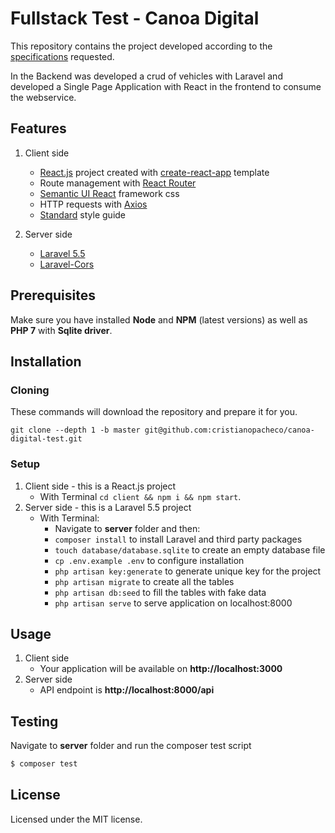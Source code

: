 # Fullstack Test - Canoa Digital

This repository contains the project developed according to the [specifications](htpps://github.com/cristianopacheco/canoa-digital-test/specifications.pdf) requested.

In the Backend was developed a crud of vehicles with Laravel and developed a Single Page Application with React in the frontend to consume the webservice.

## Features

1. Client side
    * [React.js](https://github.com/facebook/react) project created with [create-react-app](https://github.com/facebook/create-react-app) template
    * Route management with [React Router](https://github.com/ReactTraining/react-router/tree/master/packages/react-router-dom)
    * [Semantic UI React](https://github.com/Semantic-Org/Semantic-UI-React) framework css
    * HTTP requests with [Axios](https://github.com/mzabriskie/axios)
    * [Standard](https://github.com/standard/standard) style guide
    
2. Server side
    * [Laravel 5.5](https://github.com/laravel/laravel/tree/v5.5.40)
    * [Laravel-Cors](https://github.com/barryvdh/laravel-cors)

## Prerequisites

Make sure you have installed **Node** and **NPM** (latest versions) as well as **PHP 7** with **Sqlite driver**.

## Installation

### Cloning

These commands will download the repository and prepare it for you.

```ssh
git clone --depth 1 -b master git@github.com:cristianopacheco/canoa-digital-test.git
```

### Setup

1. Client side - this is a React.js project
	* With Terminal `cd client && npm i && npm start`.
2. Server side - this is a Laravel 5.5 project
	* With Terminal:
        * Navigate to **server** folder and then:
        * `composer install` to install Laravel and third party packages
        * `touch database/database.sqlite` to create an empty database file
        * `cp .env.example .env` to configure installation
        * `php artisan key:generate` to generate unique key for the project
        * `php artisan migrate` to create all the tables
        * `php artisan db:seed` to fill the tables with fake data
        * `php artisan serve` to serve application on localhost:8000

## Usage

1. Client side
	* Your application will be available on **http://localhost:3000**
2. Server side
	* API endpoint is **http://localhost:8000/api**

## Testing

Navigate to **server** folder and run the composer test script

``` bash
$ composer test
```

## License

Licensed under the MIT license.